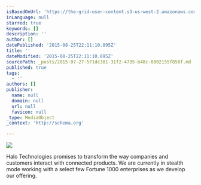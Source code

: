 ```yaml
---
isBasedOnUrl: 'https://the-grid-user-content.s3-us-west-2.amazonaws.com/7e0e7db7-5eba-467a-8df6-3374d722d4ba.jpg'
inLanguage: null
starred: true
keywords: []
description: ''
author: []
datePublished: '2015-08-25T22:11:10.895Z'
title: ''
dateModified: '2015-08-25T22:11:10.895Z'
sourcePath: _posts/2015-07-27-571dc381-31f2-4735-b48c-0802155f858f.md
published: true
tags:
  - ''
authors: []
publisher:
  name: null
  domain: null
  url: null
  favicon: null
_type: MediaObject
_context: 'http://schema.org'

---
```

![](https://the-grid-user-content.s3-us-west-2.amazonaws.com/7e0e7db7-5eba-467a-8df6-3374d722d4ba.jpg)

Halo Technologies promises to transform the way companies and customers interact with connected products. We are currently in stealth mode working with a select few Fortune 1000 enterprises as we develop our offering.